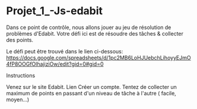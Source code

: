 # Projet_1_-Js-edabit
Dans ce point de contrôle, nous allons jouer au jeu de résolution de problèmes d'Edabit. Votre défi ici est de résoudre des tâches  &  collecter des points. 

Le défi peut être trouvé dans le lien ci-dessous:
https://docs.google.com/spreadsheets/d/1pc2MB6LoHJUebchLihoyyEJmO4fP8OOGfOlhajiziOw/edit?gid=0#gid=0


Instructions

Venez sur le site Edabit. Lien
Créer un compte.
Tentez de collecter un maximum de points en passant d'un niveau de tâche à l'autre ( facile, moyen...)
